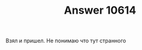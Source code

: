 ﻿---
title: "Answer 10614"
se.owner.user_id: 
se.owner.display_name: "user397906"
se.owner.link: ""
se.answer_id: 10614
se.question_id: 10612
se.post_type: answer
se.score: 0
se.is_accepted: False
---
<p>Взял и пришел. Не понимаю что тут странного</p>
